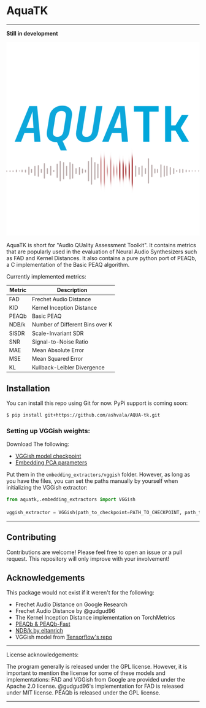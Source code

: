 # AquaTK
-----

**Still in development**

![Logo](./logo.png)

AquaTK is short for "Audio QUality Assessment Toolkit". It contains metrics that are popularly used in the evaluation of Neural Audio Synthesizers such as FAD and Kernel Distances. It also contains a pure python port of PEAQb, a C implementation of the Basic PEAQ algorithm. 

Currently implemented metrics: 

| Metric | Description                     |
| ------ |---------------------------------|
| FAD | Frechet Audio Distance          |
| KID | Kernel Inception Distance       |
| PEAQb | Basic PEAQ                      |
| NDB/k | Number of Different Bins over K |
| SISDR | Scale-Invariant SDR             |
| SNR | Signal-to-Noise Ratio           |
| MAE | Mean Absolute Error             |
| MSE | Mean Squared Error              |
| KL | Kullback-Leibler Divergence     |

## Installation

You can install this repo using Git for now. PyPi support is coming soon:
```bash
$ pip install git+https://github.com/ashvala/AQUA-tk.git
```
### Setting up VGGish weights: 

Download The following: 

* [VGGish model checkpoint](https://storage.googleapis.com/audioset/vggish_model.ckpt)
* [Embedding PCA parameters](https://storage.googleapis.com/audioset/vggish_pca_params.npz)

Put them in the `embedding_extractors/vggish` folder. However, as long as you have the files, you can set the paths manually by yourself when initializing the VGGish extractor: 

```py
from aquatk,.embedding_extractors import VGGish

vggish_extractor = VGGish(path_to_checkpoint=PATH_TO_CHECKPOINT, path_to_pca_params=PATH_TO_PARAMS)
```

---

## Contributing

Contributions are welcome! Please feel free to open an issue or a pull request. This repository will only improve with your involvement! 

## Acknowledgements 

This package would not exist if it weren't for the following: 

- Frechet Audio Distance on Google Research
- Frechet Audio Distance by @gudgud96
- The Kernel Inception Distance implementation on TorchMetrics
- [PEAQb & PEAQb-Fast](https://github.com/akinori-ito/peaqb-fast)
- [NDB/k by eitanrich](https://github.com/eitanrich/gans-n-gmms/blob/master/ndb_mnist_demo.py)
- VGGish model from [Tensorflow's repo](https://github.com/tensorflow/models/tree/master/research/audioset/vggish)

----

License acknowledgements:

The program generally is released under the GPL license. However, it is important to mention the license for some of these 
models and implementations: FAD and VGGish from Google are provided under the Apache 2.0 license. @gudgud96's implementation 
for FAD is released under MIT license. PEAQb is released under the GPL license. 

----


